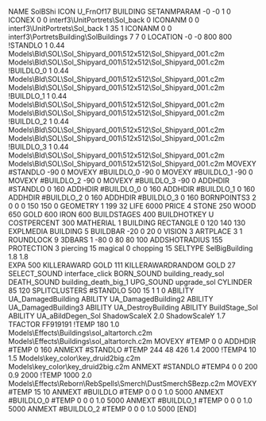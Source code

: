 NAME SolBShi
ICON U_FrnOf17
BUILDING
SETANMPARAM -0 -0 1 0
ICONEX 0 0 interf3\UnitPortrets\Sol_back 0
ICONANM 0 0 interf3\UnitPortrets\Sol_back 1 35 1
ICONANM 0 0 interf3\PortretsBuilding\SolBuildings 7 7 0
LOCATION -0 -0 800 800
!STANDLO      1 0.44 Models\Bld\SOL\Sol_Shipyard_001\512x512\Sol_Shipyard_001.c2m Models\Bld\SOL\Sol_Shipyard_001\512x512\Sol_Shipyard_001.c2m 
!BUILDLO_0    1 0.44 Models\Bld\SOL\Sol_Shipyard_001\512x512\Sol_Shipyard_001.c2m Models\Bld\SOL\Sol_Shipyard_001\512x512\Sol_Shipyard_001.c2m 
!BUILDLO_1    1 0.44 Models\Bld\SOL\Sol_Shipyard_001\512x512\Sol_Shipyard_001.c2m Models\Bld\SOL\Sol_Shipyard_001\512x512\Sol_Shipyard_001.c2m 
!BUILDLO_2    1 0.44 Models\Bld\SOL\Sol_Shipyard_001\512x512\Sol_Shipyard_001.c2m Models\Bld\SOL\Sol_Shipyard_001\512x512\Sol_Shipyard_001.c2m 
!BUILDLO_3    1 0.44 Models\Bld\SOL\Sol_Shipyard_001\512x512\Sol_Shipyard_001.c2m Models\Bld\SOL\Sol_Shipyard_001\512x512\Sol_Shipyard_001.c2m 
MOVEXY #STANDLO   -90 0
MOVEXY #BUILDLO_0 -90 0
MOVEXY #BUILDLO_1 -90 0
MOVEXY #BUILDLO_2 -90 0
MOVEXY #BUILDLO_3 -90 0
ADDHDIR #STANDLO 0 160
ADDHDIR #BUILDLO_0 0 160
ADDHDIR #BUILDLO_1 0 160
ADDHDIR #BUILDLO_2 0 160
ADDHDIR #BUILDLO_3 0 160
BORNPOINTS3 2 0 0 0 150 150 0
GEOMETRY 1 199 32
LIFE     6000
PRICE 4 STONE 250 WOOD 650 GOLD 600 IRON 600
BUILDSTAGES 400
BUILDHOTKEY		U
COSTPERCENT 300
MATHERIAL 1 BUILDING
RECTANGLE    0 120 140 130
EXPLMEDIA BUILDING 5
BUILDBAR -20 0 20 0
VISION 3
ARTPLACE 3 1
ROUNDLOCK 9
3DBARS 1 -80 0 80 80 100
ADDSHOTRADIUS 155
PROTECTION 3 piercing 15 magical 0 chopping 15
SELTYPE SelBigBuilding 1.8 1.8	
EXPA 500
KILLERAWARD             GOLD 111
KILLERAWARDRANDOM       GOLD 27
SELECT_SOUND interface_click
BORN_SOUND building_ready_sol
DEATH_SOUND building_death_big_1
UPG_SOUND upgrade_sol
CYLINDER 85 120
SPLITCLUSTERS #STANDLO 500 15 1 1 0
ABILITY UA_DamagedBuilding
ABILITY UA_DamagedBuilding2
ABILITY UA_DamagedBuilding3
ABILITY UA_DestroyBuilding
ABILITY BuildStage_Sol
ABILITY UA_aBildDegen_Sol
ShadowScaleX 2.0
ShadowScaleY 1.7
TFACTOR FF919191
!TEMP 180 1.0 Models\Effects\Buildings\sol_altartorch.c2m Models\Effects\Buildings\sol_altartorch.c2m
MOVEXY  #TEMP 0 0
ADDHDIR #TEMP 0 160
ANMEXT #STANDLO #TEMP 244 48 426 1.4 2000
!TEMP4 10 1.5 Models\key_color\key_druid2big.c2m Models\key_color\key_druid2big.c2m
ANMEXT #STANDLO #TEMP4 0 0 200 0.9 2000
!TEMP 1000 2.0 Models\Effects\Reborn\RebSpells\Smerch\DustSmerchSBezp.c2m
MOVEXY  #TEMP 15 10
ANMEXT #BUILDLO #TEMP  0 0 0 1.0 5000
ANMEXT #BUILDLO_0 #TEMP  0 0 0 1.0 5000
ANMEXT #BUILDLO_1 #TEMP  0 0 0 1.0 5000
ANMEXT #BUILDLO_2 #TEMP  0 0 0 1.0 5000
[END]
